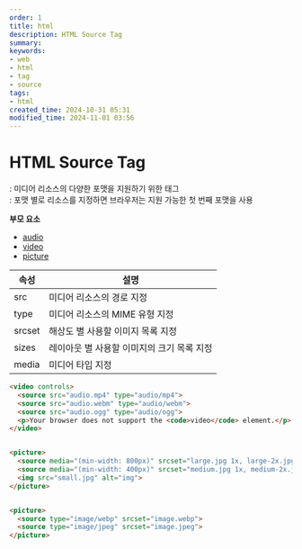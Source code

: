 ```yaml
---
order: 1
title: html
description: HTML Source Tag
summary:
keywords:
- web
- html
- tag
- source
tags:
- html
created_time: 2024-10-31 05:31
modified_time: 2024-11-01 03:56
---
```


# HTML Source Tag
: 미디어 리소스의 다양한 포맷을 지원하기 위한 태그  
: 포맷 별로 리소스를 지정하면 브라우저는 지원 가능한 첫 번째 포맷을 사용  

**부모 요소**  
- [audio](./audio.md)
- [video](./video.md)
- [picture](./picture.md)


속성 | 설명
---|---
src    | 미디어 리소스의 경로 지정
type   | 미디어 리소스의 MIME 유형 지정  
srcset | 해상도 별 사용할 이미지 목록 지정
sizes  | 레이아웃 별 사용할 이미지의 크기 목록 지정  
media  | 미디어 타입 지정


```html
<video controls>
  <source src="audio.mp4" type="audio/mp4">
  <source src="audio.webm" type="audio/webm">
  <source src="audio.ogg" type="audio/ogg">
  <p>Your browser does not support the <code>video</code> element.</p>
</video>


<picture>
  <source media="(min-width: 800px)" srcset="large.jpg 1x, large-2x.jpg 2x">
  <source media="(min-width: 400px)" srcset="medium.jpg 1x, medium-2x.jpg 2x">
  <img src="small.jpg" alt="img">
</picture>


<picture>
  <source type="image/webp" srcset="image.webp">
  <source type="image/jpeg" srcset="image.jpeg">
</picture>
```